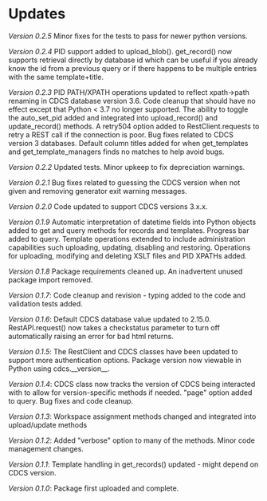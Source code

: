 # Updates

*Version 0.2.5* Minor fixes for the tests to pass for newer python versions.

*Version 0.2.4* PID support added to upload_blob().  get_record() now supports retrieval directly by database id which can be useful if you already know the id from a previous query or if there happens to be multiple entries with the same template+title.

*Version 0.2.3* PID PATH/XPATH operations updated to reflect xpath->path renaming in CDCS database version 3.6.  Code cleanup that should have no effect except that Python < 3.7 no longer supported. The ability to toggle the auto_set_pid added and integrated into upload_record() and update_record() methods.  A retry504 option added to RestClient.requests to retry a REST call if the connection is poor.  Bug fixes related to CDCS version 3 databases.  Default column titles added for when get_templates and get_template_managers finds no matches to help avoid bugs.

*Version 0.2.2* Updated tests. Minor upkeep to fix depreciation warnings.

*Version 0.2.1* Bug fixes related to guessing the CDCS version when not given and removing generator exit warning messages.

*Version 0.2.0* Code updated to support CDCS versions 3.x.x.

*Version 0.1.9* Automatic interpretation of datetime fields into Python objects added to get and query methods for records and templates.  Progress bar added to query.  Template operations extended to include administration capabilities such uploading, updating, disabling and restoring.  Operations for uploading, modifying and deleting XSLT files and PID XPATHs added.

*Version 0.1.8* Package requirements cleaned up.  An inadvertent unused package import removed.

*Version 0.1.7*: Code cleanup and revision - typing added to the code and validation tests added.

*Version 0.1.6*: Default CDCS database value updated to 2.15.0.  RestAPI.request() now takes a checkstatus parameter to turn off automatically raising an error for bad html returns.

*Version 0.1.5*: The RestClient and CDCS classes have been updated to support more authentication options.  Package version now viewable in Python using cdcs.\_\_version\_\_.

*Version 0.1.4*: CDCS class now tracks the version of CDCS being interacted with to allow for version-specific methods if needed.  "page" option added to query.  Bug fixes and code cleanup.

*Version 0.1.3*: Workspace assignment methods changed and integrated into upload/update methods

*Version 0.1.2*: Added "verbose" option to many of the methods.  Minor code management changes.

*Version 0.1.1*: Template handling in get_records() updated - might depend on CDCS version.

*Version 0.1.0*: Package first uploaded and complete.
